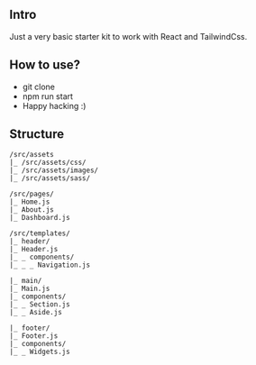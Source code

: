 ## Intro
Just a very basic starter kit to work with React and TailwindCss.

## How to use?
- git clone
- npm run start
- Happy hacking :)

## Structure
```
/src/assets
|_ /src/assets/css/
|_ /src/assets/images/
|_ /src/assets/sass/

/src/pages/
|_ Home.js
|_ About.js
|_ Dashboard.js

/src/templates/
|_ header/
|_ Header.js
|_ _ components/
|_ _ _ Navigation.js

|_ main/
|_ Main.js
|_ components/
|_ _ Section.js
|_ _ Aside.js

|_ footer/
|_ Footer.js
|_ components/
|_ _ Widgets.js
```
